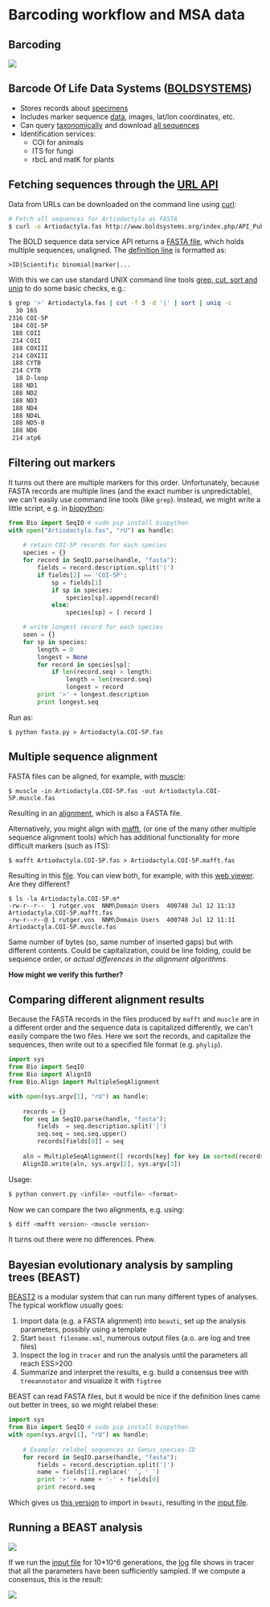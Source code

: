 Barcoding workflow and MSA data
===============================

Barcoding
---------

![](barcode_pipeline.jpg)

Barcode Of Life Data Systems ([BOLDSYSTEMS](http://www.boldsystems.org/))
-------------------------------------------------------------------------

- Stores records about [specimens](http://www.boldsystems.org/index.php/Public_RecordView?processid=ABMC137-05)
- Includes marker sequence [data](fasta.fas), images, lat/lon coordinates, etc.
- Can query [taxonomically](http://www.boldsystems.org/index.php/Public_SearchTerms?query=Artiodactyla[tax])
  and download [all sequences](Artiodactyla.fas)
- Identification services:
  - COI for animals
  - ITS for fungi
  - rbcL and matK for plants
  
Fetching sequences through the [URL API](http://www.boldsystems.org/index.php/api_home)
---------------------------------------------------------------------------------------

Data from URLs can be downloaded on the command line using [curl](https://curl.haxx.se/):

```bash
# Fetch all sequences for Artiodactyla as FASTA
$ curl -o Artiodactyla.fas http://www.boldsystems.org/index.php/API_Public/sequence?taxon=Artiodactyla
```

The BOLD sequence data service API returns a [FASTA file](Artiodactyla.fas), which holds 
multiple sequences, unaligned. The 
[definition line](https://en.wikipedia.org/wiki/FASTA_format#Description_line) is 
formatted as:

```
>ID|Scientific binomial|marker|...
``` 

With this we can use standard UNIX command line tools 
[grep, cut, sort and uniq](http://www.tldp.org/LDP/abs/html/textproc.html) to do some 
basic checks, e.g.:

```bash
$ grep '>' Artiodactyla.fas | cut -f 3 -d '|' | sort | uniq -c
  30 16S
2316 COI-5P
 184 COI-5P
 188 COII
 214 COII
 188 COXIII
 214 COXIII
 188 CYTB
 214 CYTB
  18 D-loop
 188 ND1
 188 ND2
 188 ND3
 188 ND4
 188 ND4L
 188 ND5-0
 188 ND6
 214 atp6
```

Filtering out markers
---------------------
It turns out there are multiple markers for this order. Unfortunately, because FASTA 
records are multiple lines (and the exact number is unpredictable), we can't easily use
command line tools (like `grep`). Instead, we might write a little script, e.g. in 
[biopython](http://biopython.org):

```python
from Bio import SeqIO # sudo pip install biopython
with open("Artiodactyla.fas", "rU") as handle:
	
	# retain COI-5P records for each species
	species = {}
	for record in SeqIO.parse(handle, "fasta"):
		fields = record.description.split('|')
		if fields[2] == 'COI-5P':
			sp = fields[1]
			if sp in species:
				species[sp].append(record)
			else:
				species[sp] = [ record ]

	# write longest record for each species
	seen = {}
	for sp in species:
		length = 0
		longest = None
		for record in species[sp]:
			if len(record.seq) > length:
				length = len(record.seq)
				longest = record
		print '>' + longest.description
		print longest.seq
```

Run as:

```shell
$ python fasta.py > Artiodactyla.COI-5P.fas
```

Multiple sequence alignment
---------------------------

FASTA files can be aligned, for example, with [muscle](https://www.drive5.com/muscle/):

```shell
$ muscle -in Artiodactyla.COI-5P.fas -out Artiodactyla.COI-5P.muscle.fas
```

Resulting in an [alignment](Artiodactyla.COI-5P.muscle.fas), which is also a FASTA file. 

Alternatively, you might align with [mafft](https://mafft.cbrc.jp/alignment/software/), 
(or one of the many other multiple sequence alignment tools) which has additional 
functionality for more difficult markers (such as ITS):

```shell
$ mafft Artiodactyla.COI-5P.fas > Artiodactyla.COI-5P.mafft.fas
```

Resulting in this [file](Artiodactyla.COI-5P.mafft.fas). You can view both, for example, 
with this [web viewer](http://msa.biojs.net/app/). Are they different?

```shell
$ ls -la Artiodactyla.COI-5P.m*
-rw-r--r--  1 rutger.vos  NNM\Domain Users  400748 Jul 12 11:13 Artiodactyla.COI-5P.mafft.fas
-rw-r--r--@ 1 rutger.vos  NNM\Domain Users  400748 Jul 12 11:11 Artiodactyla.COI-5P.muscle.fas
```

Same number of bytes (so, same number of inserted gaps) but with different contents. Could
be capitalization, could be line folding, could be sequence order, or 
_actual differences in the alignment algorithms_. 

**How might we verify this further?**

Comparing different alignment results
-------------------------------------
Because the FASTA records in the files produced by `mafft` and `muscle` are in a different
order and the sequence data is capitalized differently, we can't easily compare the two
files. Here we sort the records, and capitalize the sequences, then write out to a
specified file format (e.g. `phylip`).

```python
import sys
from Bio import SeqIO
from Bio import AlignIO
from Bio.Align import MultipleSeqAlignment

with open(sys.argv[1], "rU") as handle:
    
    records = {}
    for seq in SeqIO.parse(handle, "fasta"):
        fields  = seq.description.split('|')
        seq.seq = seq.seq.upper()
        records[fields[0]] = seq
    
    aln = MultipleSeqAlignment([ records[key] for key in sorted(records.keys()) ])
    AlignIO.write(aln, sys.argv[2], sys.argv[3])
```

Usage:

```bash
$ python convert.py <infile> <outfile> <format>
```

Now we can compare the two alignments, e.g. using:

```bash
$ diff <mafft version> <muscle version>
```

It turns out there were no differences. Phew.


Bayesian evolutionary analysis by sampling trees (BEAST)
--------------------------------------------------------

[BEAST2](http://www.beast2.org/) is a modular system that can run many different types of 
analyses. The typical workflow usually goes:

1. Import data (e.g. a  FASTA alignment) into `beauti`, set up the analysis parameters, 
   possibly using a template
2. Start `beast filename.xml`, numerous output files (a.o. are log and tree files)
3. Inspect the log in `tracer` and run the analysis until the parameters all reach ESS>200
4. Summarize and interpret the results, e.g. build a consensus tree with `treeannotator`
   and visualize it with `figtree`

BEAST can read FASTA files, but it would be nice if the definition lines came out better
in trees, so we might relabel these:

```python
import sys
from Bio import SeqIO # sudo pip install biopython
with open(sys.argv[1], "rU") as handle:
    
    # Example: relabel sequences as Genus_species-ID
    for record in SeqIO.parse(handle, "fasta"):
        fields = record.description.split('|')
        name = fields[1].replace(' ', '_')
        print '>' + name + '-' + fields[0]
        print record.seq
```

Which gives us [this version](https://github.com/naturalis/mebioda/commit/76e9562db3f5ce1a8140f73f0b57d34e56e63b42)
to import in `beauti`, resulting in the [input file](BEAST/Danaus.mafft.xml).

Running a BEAST analysis
------------------------

![](BEAST/tracer.png)

If we run the [input file](BEAST/Danaus.mafft.xml) for 10*10^6 generations, the 
[log](BEAST/Danaus.log) file shows in tracer that all the parameters have been 
sufficiently sampled. If we compute a consensus, this is the result:

![](BEAST/Danaus.consensus.trees.png)
